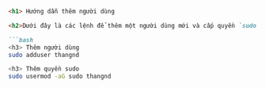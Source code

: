 
```markdown
<h1> Hướng dẫn thêm người dùng

<h2>Dưới đây là các lệnh để thêm một người dùng mới và cấp quyền `sudo` cho họ:

```bash
<h3> Thêm người dùng
sudo adduser thangnd

<h3> Thêm quyền sudo
sudo usermod -aG sudo thangnd
